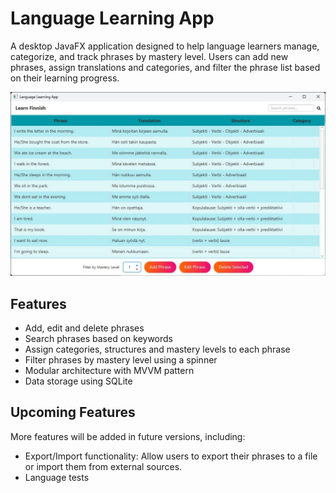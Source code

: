 # Language Learning App
A desktop JavaFX application designed to help language learners manage, categorize, and track phrases by mastery level. Users can add new phrases, assign translations and categories, and filter the phrase list based on their learning progress.

![App Screenshot 1](assets/images/2025-05-13.jpg)
## Features

- Add, edit and delete phrases
- Search phrases based on keywords
- Assign categories, structures and mastery levels to each phrase
- Filter phrases by mastery level using a spinner
- Modular architecture with MVVM pattern
- Data storage using SQLite

## Upcoming Features

More features will be added in future versions, including:

- Export/Import functionality: Allow users to export their phrases to a file or import them from external sources.
- Language tests


